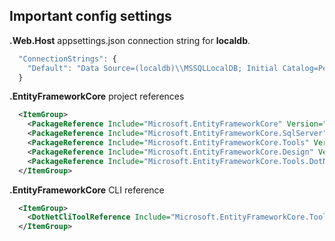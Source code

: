 ## Important config settings

__.Web.Host__ appsettings.json connection string for __localdb__.
```javascript
  "ConnectionStrings": {
    "Default": "Data Source=(localdb)\\MSSQLLocalDB; Initial Catalog=PeopleProject;"
  }
```
__.EntityFrameworkCore__ project references
```xml
  <ItemGroup>
    <PackageReference Include="Microsoft.EntityFrameworkCore" Version="1.1.2" />
    <PackageReference Include="Microsoft.EntityFrameworkCore.SqlServer" Version="1.1.2" />
    <PackageReference Include="Microsoft.EntityFrameworkCore.Tools" Version="1.1.1" />
    <PackageReference Include="Microsoft.EntityFrameworkCore.Design" Version="1.1.2" />
	<PackageReference Include="Microsoft.EntityFrameworkCore.Tools.DotNet" Version="1.0.1" />
  </ItemGroup>
```
__.EntityFrameworkCore__  CLI reference
```xml
  <ItemGroup>
    <DotNetCliToolReference Include="Microsoft.EntityFrameworkCore.Tools.DotNet" Version="1.0.1" />
  </ItemGroup>
```
